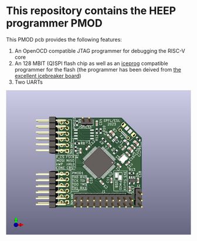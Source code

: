 # This repository contains the HEEP programmer PMOD
This PMOD pcb provides the following features:

1) An OpenOCD compatible JTAG programmer for debugging the RISC-V core
2) An 128 MBIT (Q)SPI flash chip as well as an [iceprog](https://github.com/YosysHQ/icestorm/tree/master/iceprog) compatible programmer for the flash (the programmer has been deived from [the excellent icebreaker board](https://github.com/icebreaker-fpga/icebreaker))
3) Two UARTs 

![PCB](doc/pmod_heep_programmer.png)
